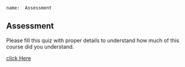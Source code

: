 ```ngMeta
name:  Assessment
```

## Assessment

Please fill this quiz with proper details to understand how much of this course did you understand.

[click Here](https://docs.google.com/forms/d/e/1FAIpQLSc45QeQRI7mYPqHdCAWl6JMFXgKLwDAkmrdTcA8_Yfh2eNT1A/viewform?usp=sf_link)